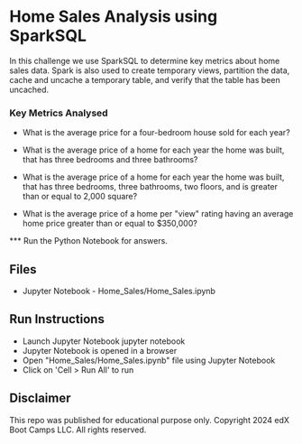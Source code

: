 # Home Sales Analysis using SparkSQL

In this challenge we use SparkSQL to determine key metrics about home sales data. Spark is also used to create temporary views, partition the data, cache and uncache a temporary table, and verify that the table has been uncached.

### Key Metrics Analysed

* What is the average price for a four-bedroom house sold for each year? 

* What is the average price of a home for each year the home was built, that has three bedrooms and three bathrooms? 

* What is the average price of a home for each year the home was built, that has three bedrooms, three bathrooms, two floors, and is greater than or equal to 2,000 square?

* What is the average price of a home per "view" rating having an average home price greater than or equal to $350,000? 

*** Run the Python Notebook for answers.

## Files

* Jupyter Notebook - Home_Sales/Home_Sales.ipynb

## Run Instructions

* Launch Jupyter Notebook jupyter notebook
* Jupyter Notebook is opened in a browser
* Open "Home_Sales/Home_Sales.ipynb" file using Jupyter Notebook
* Click on 'Cell > Run All' to run

## Disclaimer
This repo was published for educational purpose only. Copyright 2024 edX Boot Camps LLC. All rights reserved.
